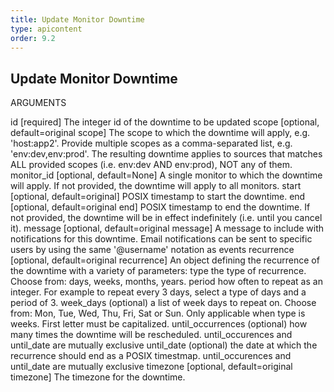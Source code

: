```yaml
---
title: Update Monitor Downtime
type: apicontent
order: 9.2
---
```


## Update Monitor Downtime
ARGUMENTS

id [required]
The integer id of the downtime to be updated
scope [optional, default=original scope]
The scope to which the downtime will apply, e.g. 'host:app2'. Provide multiple scopes as a comma-separated list, e.g. 'env:dev,env:prod'. The resulting downtime applies to sources that matches ALL provided scopes (i.e. env:dev AND env:prod), NOT any of them.
monitor_id [optional, default=None]
A single monitor to which the downtime will apply. If not provided, the downtime will apply to all monitors.
start [optional, default=original]
POSIX timestamp to start the downtime.
end [optional, default=original end]
POSIX timestamp to end the downtime. If not provided, the downtime will be in effect indefinitely (i.e. until you cancel it).
message [optional, default=original message]
A message to include with notifications for this downtime. Email notifications can be sent to specific users by using the same '@username' notation as events
recurrence [optional, default=original recurrence]
An object defining the recurrence of the downtime with a variety of parameters:
type the type of recurrence. Choose from: days, weeks, months, years.
period how often to repeat as an integer. For example to repeat every 3 days, select a type of days and a period of 3.
week_days (optional) a list of week days to repeat on. Choose from: Mon, Tue, Wed, Thu, Fri, Sat or Sun. Only applicable when type is weeks. First letter must be capitalized.
until_occurrences (optional) how many times the downtime will be rescheduled. until_occurences and until_date are mutually exclusive
until_date (optional) the date at which the recurrence should end as a POSIX timestmap. until_occurences and until_date are mutually exclusive
timezone [optional, default=original timezone]
The timezone for the downtime.